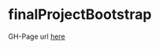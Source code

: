# finalProjectBootstrap

GH-Page url [here](https://evolpialgonquin.github.io/finalProjectBootstrap/)
